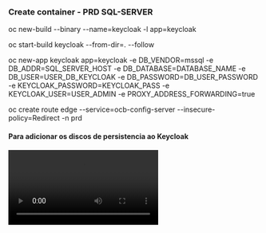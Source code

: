 ### Create container - PRD SQL-SERVER

oc new-build --binary --name=keycloak -l app=keycloak

oc start-build keycloak --from-dir=. --follow

oc new-app keycloak app=keycloak -e DB_VENDOR=mssql -e DB_ADDR=SQL_SERVER_HOST -e DB_DATABASE=DATABASE_NAME -e DB_USER=USER_DB_KEYCLOAK -e DB_PASSWORD=DB_USER_PASSWORD -e KEYCLOAK_PASSWORD=KEYCLOAK_PASS -e KEYCLOAK_USER=USER_ADMIN -e PROXY_ADDRESS_FORWARDING=true

oc create route edge --service=ocb-config-server --insecure-policy=Redirect -n prd

#### Para adicionar os discos de persistencia ao Keycloak

![Vídeo de demonstração](movies/Adicionar_disco_ao_container_keycloak.mov?raw=true)
